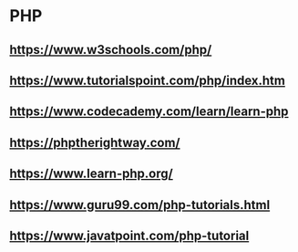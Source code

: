 # PHP

## https://www.w3schools.com/php/

## https://www.tutorialspoint.com/php/index.htm

## https://www.codecademy.com/learn/learn-php

## https://phptherightway.com/

## https://www.learn-php.org/

## https://www.guru99.com/php-tutorials.html

## https://www.javatpoint.com/php-tutorial
